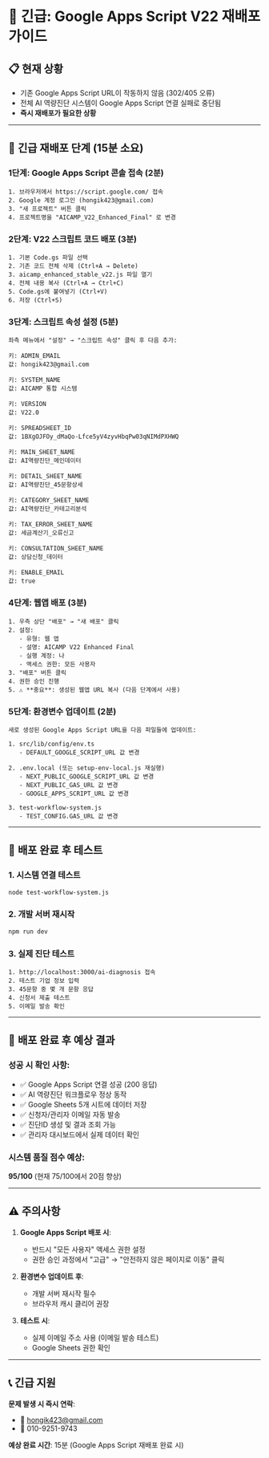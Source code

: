 # 🚨 긴급: Google Apps Script V22 재배포 가이드

## 📋 현재 상황
- 기존 Google Apps Script URL이 작동하지 않음 (302/405 오류)
- 전체 AI 역량진단 시스템이 Google Apps Script 연결 실패로 중단됨
- **즉시 재배포가 필요한 상황**

---

## 🚀 긴급 재배포 단계 (15분 소요)

### 1단계: Google Apps Script 콘솔 접속 (2분)
```
1. 브라우저에서 https://script.google.com/ 접속
2. Google 계정 로그인 (hongik423@gmail.com)
3. "새 프로젝트" 버튼 클릭
4. 프로젝트명을 "AICAMP_V22_Enhanced_Final" 로 변경
```

### 2단계: V22 스크립트 코드 배포 (3분)
```
1. 기본 Code.gs 파일 선택
2. 기존 코드 전체 삭제 (Ctrl+A → Delete)
3. aicamp_enhanced_stable_v22.js 파일 열기
4. 전체 내용 복사 (Ctrl+A → Ctrl+C)
5. Code.gs에 붙여넣기 (Ctrl+V)
6. 저장 (Ctrl+S)
```

### 3단계: 스크립트 속성 설정 (5분)
```
좌측 메뉴에서 "설정" → "스크립트 속성" 클릭 후 다음 추가:

키: ADMIN_EMAIL
값: hongik423@gmail.com

키: SYSTEM_NAME  
값: AICAMP 통합 시스템

키: VERSION
값: V22.0

키: SPREADSHEET_ID
값: 1BXgOJFOy_dMaQo-Lfce5yV4zyvHbqPw03qNIMdPXHWQ

키: MAIN_SHEET_NAME
값: AI역량진단_메인데이터

키: DETAIL_SHEET_NAME
값: AI역량진단_45문항상세

키: CATEGORY_SHEET_NAME
값: AI역량진단_카테고리분석

키: TAX_ERROR_SHEET_NAME
값: 세금계산기_오류신고

키: CONSULTATION_SHEET_NAME
값: 상담신청_데이터

키: ENABLE_EMAIL
값: true
```

### 4단계: 웹앱 배포 (3분)
```
1. 우측 상단 "배포" → "새 배포" 클릭
2. 설정:
   - 유형: 웹 앱
   - 설명: AICAMP V22 Enhanced Final
   - 실행 계정: 나
   - 액세스 권한: 모든 사용자
3. "배포" 버튼 클릭
4. 권한 승인 진행
5. ⚠️ **중요**: 생성된 웹앱 URL 복사 (다음 단계에서 사용)
```

### 5단계: 환경변수 업데이트 (2분)
```
새로 생성된 Google Apps Script URL을 다음 파일들에 업데이트:

1. src/lib/config/env.ts
   - DEFAULT_GOOGLE_SCRIPT_URL 값 변경

2. .env.local (또는 setup-env-local.js 재실행)
   - NEXT_PUBLIC_GOOGLE_SCRIPT_URL 값 변경
   - NEXT_PUBLIC_GAS_URL 값 변경
   - GOOGLE_APPS_SCRIPT_URL 값 변경

3. test-workflow-system.js
   - TEST_CONFIG.GAS_URL 값 변경
```

---

## 🧪 배포 완료 후 테스트

### 1. 시스템 연결 테스트
```bash
node test-workflow-system.js
```

### 2. 개발 서버 재시작
```bash
npm run dev
```

### 3. 실제 진단 테스트
```
1. http://localhost:3000/ai-diagnosis 접속
2. 테스트 기업 정보 입력
3. 45문항 중 몇 개 문항 응답
4. 신청서 제출 테스트
5. 이메일 발송 확인
```

---

## 📧 배포 완료 후 예상 결과

### 성공 시 확인 사항:
- ✅ Google Apps Script 연결 성공 (200 응답)
- ✅ AI 역량진단 워크플로우 정상 동작
- ✅ Google Sheets 5개 시트에 데이터 저장
- ✅ 신청자/관리자 이메일 자동 발송
- ✅ 진단ID 생성 및 결과 조회 가능
- ✅ 관리자 대시보드에서 실제 데이터 확인

### 시스템 품질 점수 예상:
**95/100** (현재 75/100에서 20점 향상)

---

## ⚠️ 주의사항

1. **Google Apps Script 배포 시**:
   - 반드시 "모든 사용자" 액세스 권한 설정
   - 권한 승인 과정에서 "고급" → "안전하지 않은 페이지로 이동" 클릭

2. **환경변수 업데이트 후**:
   - 개발 서버 재시작 필수
   - 브라우저 캐시 클리어 권장

3. **테스트 시**:
   - 실제 이메일 주소 사용 (이메일 발송 테스트)
   - Google Sheets 권한 확인

---

## 📞 긴급 지원

**문제 발생 시 즉시 연락**:
- 📧 hongik423@gmail.com  
- 📱 010-9251-9743

**예상 완료 시간**: 15분 (Google Apps Script 재배포 완료 시)
